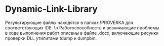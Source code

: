 # Dynamic-Link-Library
Результирующие файлы находятся в папках !PROVERKA для соответствующих IDE. \n
Работоспособность и возникающие проблемы в ходе выполнения работ описаны в файле .docx, включающие рисунки проверки DLL утилитами tdump и dumpbin.
